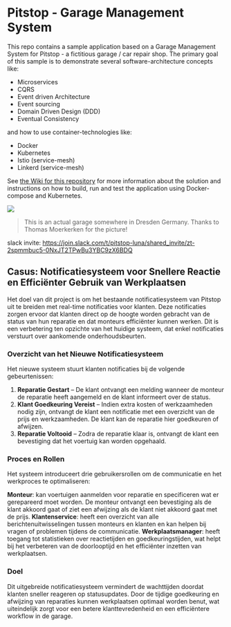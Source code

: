 # Pitstop - Garage Management System
This repo contains a sample application based on a Garage Management System for Pitstop - a fictitious garage / car repair shop. The primary goal of this sample is to demonstrate several software-architecture concepts like:  
* Microservices  
* CQRS  
* Event driven Architecture  
* Event sourcing  
* Domain Driven Design (DDD)  
* Eventual Consistency  

and how to use container-technologies like:

* Docker
* Kubernetes
* Istio (service-mesh)
* Linkerd (service-mesh)

See [the Wiki for this repository](https://github.com/EdwinVW/pitstop/wiki "Pitstop Wiki") for more information about the solution and instructions on how to build, run and test the application using Docker-compose and Kubernetes.

![](pitstop-garage.png)

> This is an actual garage somewhere in Dresden Germany. Thanks to Thomas Moerkerken for the picture!

slack invite: https://join.slack.com/t/pitstop-luna/shared_invite/zt-2spmmbuc5-0NxJT2TPwBu3YBC9zX6BDQ

## Casus: Notificatiesysteem voor Snellere Reactie en Efficiënter Gebruik van Werkplaatsen

Het doel van dit project is om het bestaande notificatiesysteem van Pitstop uit te breiden met real-time notificaties voor klanten. Deze notificaties zorgen ervoor dat klanten direct op de hoogte worden gebracht van de status van hun reparatie en dat monteurs efficiënter kunnen werken. Dit is een verbetering ten opzichte van het huidige systeem, dat enkel notificaties verstuurt over aankomende onderhoudsbeurten.

### Overzicht van het Nieuwe Notificatiesysteem

Het nieuwe systeem stuurt klanten notificaties bij de volgende gebeurtenissen:

1. **Reparatie Gestart** – De klant ontvangt een melding wanneer de monteur de reparatie heeft aangemeld en de klant informeert over de status.
2. **Klant Goedkeuring Vereist** – Indien extra kosten of werkzaamheden nodig zijn, ontvangt de klant een notificatie met een overzicht van de prijs en werkzaamheden. De klant kan de reparatie hier goedkeuren of afwijzen.
3. **Reparatie Voltooid** – Zodra de reparatie klaar is, ontvangt de klant een bevestiging dat het voertuig kan worden opgehaald.

### Proces en Rollen

Het systeem introduceert drie gebruikersrollen om de communicatie en het werkproces te optimaliseren:

**Monteur**: kan voertuigen aanmelden voor reparatie en specificeren wat er gerepareerd moet worden. De monteur ontvangt een bevestiging als de klant akkoord gaat of ziet een afwijzing als de klant niet akkoord gaat met de prijs.
**Klantenservice**: heeft een overzicht van alle berichtenuitwisselingen tussen monteurs en klanten en kan helpen bij vragen of problemen tijdens de communicatie.
**Werkplaatsmanager**: heeft toegang tot statistieken over reactietijden en goedkeuringstijden, wat helpt bij het verbeteren van de doorlooptijd en het efficiënter inzetten van werkplaatsen.

### Doel

Dit uitgebreide notificatiesysteem vermindert de wachttijden doordat klanten sneller reageren op statusupdates. Door de tijdige goedkeuring en afwijzing van reparaties kunnen werkplaatsen optimaal worden benut, wat uiteindelijk zorgt voor een betere klanttevredenheid en een efficiëntere workflow in de garage.
